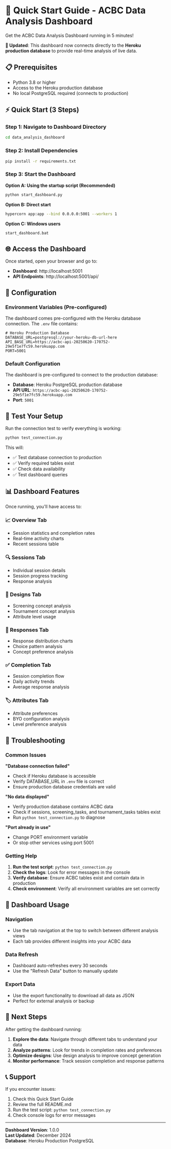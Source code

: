 # 🚀 Quick Start Guide - ACBC Data Analysis Dashboard

Get the ACBC Data Analysis Dashboard running in 5 minutes!

**🔄 Updated**: This dashboard now connects directly to the **Heroku production database** to provide real-time analysis of live data.

## 📋 Prerequisites

- Python 3.8 or higher
- Access to the Heroku production database
- No local PostgreSQL required (connects to production)

## ⚡ Quick Start (3 Steps)

### Step 1: Navigate to Dashboard Directory
```bash
cd data_analysis_dashboard
```

### Step 2: Install Dependencies
```bash
pip install -r requirements.txt
```

### Step 3: Start the Dashboard

**Option A: Using the startup script (Recommended)**
```bash
python start_dashboard.py
```

**Option B: Direct start**
```bash
hypercorn app:app --bind 0.0.0.0:5001 --workers 1
```

**Option C: Windows users**
```bash
start_dashboard.bat
```

## 🌐 Access the Dashboard

Once started, open your browser and go to:
- **Dashboard**: http://localhost:5001
- **API Endpoints**: http://localhost:5001/api/

## 🔧 Configuration

### Environment Variables (Pre-configured)

The dashboard comes pre-configured with the Heroku database connection. The `.env` file contains:

```env
# Heroku Production Database
DATABASE_URL=postgresql://your-heroku-db-url-here
API_BASE_URL=https://acbc-api-20250620-170752-29e5f1e7fc59.herokuapp.com
PORT=5001
```

### Default Configuration

The dashboard is pre-configured to connect to the production database:
- **Database**: Heroku PostgreSQL production database
- **API URL**: `https://acbc-api-20250620-170752-29e5f1e7fc59.herokuapp.com`
- **Port**: `5001`

## 🧪 Test Your Setup

Run the connection test to verify everything is working:

```bash
python test_connection.py
```

This will:
- ✅ Test database connection to production
- ✅ Verify required tables exist
- ✅ Check data availability
- ✅ Test dashboard queries

## 📊 Dashboard Features

Once running, you'll have access to:

### 📈 Overview Tab
- Session statistics and completion rates
- Real-time activity charts
- Recent sessions table

### 🔍 Sessions Tab
- Individual session details
- Session progress tracking
- Response analysis

### 🎨 Designs Tab
- Screening concept analysis
- Tournament concept analysis
- Attribute level usage

### 📝 Responses Tab
- Response distribution charts
- Choice pattern analysis
- Concept preference analysis

### ✅ Completion Tab
- Session completion flow
- Daily activity trends
- Average response analysis

### 🏷️ Attributes Tab
- Attribute preferences
- BYO configuration analysis
- Level preference analysis

## 🚨 Troubleshooting

### Common Issues

**"Database connection failed"**
- Check if Heroku database is accessible
- Verify DATABASE_URL in `.env` file is correct
- Ensure production database credentials are valid

**"No data displayed"**
- Verify production database contains ACBC data
- Check if sessions, screening_tasks, and tournament_tasks tables exist
- Run `python test_connection.py` to diagnose

**"Port already in use"**
- Change PORT environment variable
- Or stop other services using port 5001

### Getting Help

1. **Run the test script**: `python test_connection.py`
2. **Check the logs**: Look for error messages in the console
3. **Verify database**: Ensure ACBC tables exist and contain data in production
4. **Check environment**: Verify all environment variables are set correctly

## 📱 Dashboard Usage

### Navigation
- Use the tab navigation at the top to switch between different analysis views
- Each tab provides different insights into your ACBC data

### Data Refresh
- Dashboard auto-refreshes every 30 seconds
- Use the "Refresh Data" button to manually update

### Export Data
- Use the export functionality to download all data as JSON
- Perfect for external analysis or backup

## 🎯 Next Steps

After getting the dashboard running:

1. **Explore the data**: Navigate through different tabs to understand your data
2. **Analyze patterns**: Look for trends in completion rates and preferences
3. **Optimize designs**: Use design analysis to improve concept generation
4. **Monitor performance**: Track session completion and response patterns

## 📞 Support

If you encounter issues:

1. Check this Quick Start Guide
2. Review the full README.md
3. Run the test script: `python test_connection.py`
4. Check console logs for error messages

---

**Dashboard Version**: 1.0.0  
**Last Updated**: December 2024  
**Database**: Heroku Production PostgreSQL 